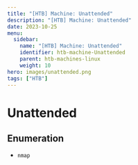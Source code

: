 ```yaml
---
title: "[HTB] Machine: Unattended"
description: "[HTB] Machine: Unattended"
date: 2023-10-25
menu:
  sidebar:
    name: "[HTB] Machine: Unattended"
    identifier: htb-machine-Unattended
    parent: htb-machines-linux
    weight: 10
hero: images/unattended.png
tags: ["HTB"]
---
```


# Unattended
## Enumeration
- `nmap`